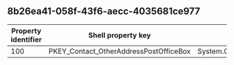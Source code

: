 ## 8b26ea41-058f-43f6-aecc-4035681ce977

Property identifier | Shell property key | Shell name | Alias
--- | --- | --- | ---
100 | PKEY_Contact_OtherAddressPostOfficeBox | System.Contact.OtherAddressPostOfficeBox | 

